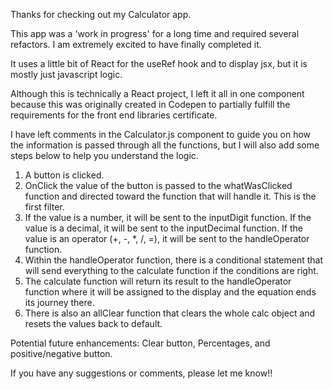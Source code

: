 Thanks for checking out my Calculator app.

This app was a 'work in progress' for a long time and required several refactors.  I am extremely excited to have finally completed it.

It uses a little bit of React for the useRef hook and to display jsx, but it is mostly just javascript logic.

Although this is technically a React project, I left it all in one component because this was originally created in Codepen to partially fulfill the requirements for the front end libraries certificate.

I have left comments in the Calculator.js component to guide you on how the information is passed through all the functions, but I will also add some steps below to help you understand the logic.

1. A button is clicked.
2. OnClick the value of the button is passed to the whatWasClicked function and directed toward the function that will handle it. This is the first filter.
3. If the value is a number, it will be sent to the inputDigit function. If the value is a decimal, it will be sent to the inputDecimal function. If the value is an operator (+, -, *, /, =), it will be sent to the handleOperator function.
4. Within the handleOperator function, there is a conditional statement that will send everything to the calculate function if the conditions are right.
5. The calculate function will return its result to the handleOperator function where it will be assigned to the display and the equation ends its journey there.
6. There is also an allClear function that clears the whole calc object and resets the values back to default.

Potential future enhancements: Clear button, Percentages, and positive/negative button.

If you have any suggestions or comments, please let me know!!
